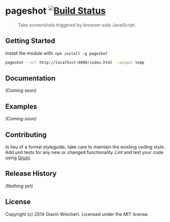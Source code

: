 # pageshot [![Build Status](https://secure.travis-ci.org/Glavin001/pageshot.png?branch=master)](http://travis-ci.org/Glavin001/pageshot)

> Take screenshots triggered by browser-side JavaScript.

## Getting Started

Install the module with: `npm install -g pageshot`

```bash
pageshot --url http://localhost:8000/index.html --output temp
```


## Documentation
_(Coming soon)_

## Examples
_(Coming soon)_

## Contributing
In lieu of a formal styleguide, take care to maintain the existing coding style. Add unit tests for any new or changed functionality. Lint and test your code using [Grunt](http://gruntjs.com/).

## Release History
_(Nothing yet)_

## License
Copyright (c) 2014 Glavin Wiechert. Licensed under the MIT license.
